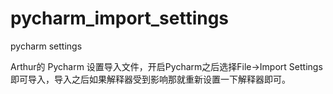# pycharm_import_settings
pycharm settings

Arthur的 Pycharm 设置导入文件，开启Pycharm之后选择File->Import Settings即可导入，导入之后如果解释器受到影响那就重新设置一下解释器即可。

